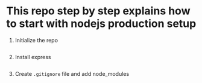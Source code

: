 # This repo step by step explains how to start with nodejs production setup

1. Initialize the repo

```npm init -y

```

2. Install express

```npm install express

```

3. Create `.gitignore` file and add node_modules
